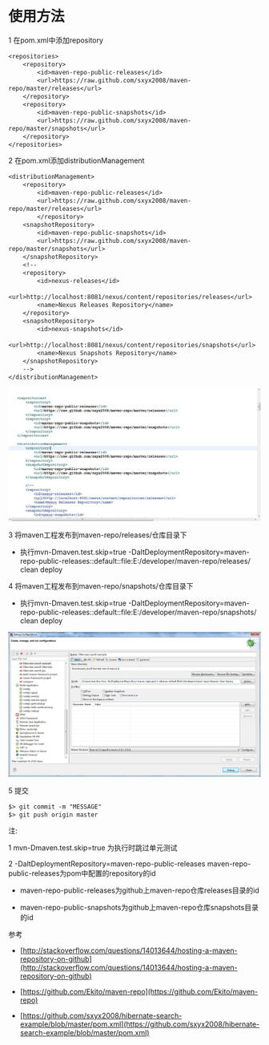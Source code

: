 # 使用方法

1 在pom.xml中添加repository

	<repositories>
		<repository>
	        <id>maven-repo-public-releases</id>
	        <url>https://raw.github.com/sxyx2008/maven-repo/master/releases</url>
	    </repository>
	    <repository>
	        <id>maven-repo-public-snapshots</id>
	        <url>https://raw.github.com/sxyx2008/maven-repo/master/snapshots</url>
	    </repository>
	</repositories>

2 在pom.xml添加distributionManagement

	<distributionManagement>
		<repository>
			<id>maven-repo-public-releases</id>
			<url>https://raw.github.com/sxyx2008/maven-repo/master/releases</url>
    		</repository>
		<snapshotRepository>
			<id>maven-repo-public-snapshots</id>
			<url>https://raw.github.com/sxyx2008/maven-repo/master/snapshots</url>
		</snapshotRepository>
		<!-- 
		<repository>
			<id>nexus-releases</id>
			<url>http://localhost:8081/nexus/content/repositories/releases</url>
			<name>Nexus Releases Repository</name>
		</repository>
		<snapshotRepository>
			<id>nexus-snapshots</id>
			<url>http://localhost:8081/nexus/content/repositories/snapshots</url>
			<name>Nexus Snapshots Repository</name>
		</snapshotRepository>
		-->
	</distributionManagement>

![snapshots/pom-usage.jpg](snapshots/pom-usage.jpg)

3 将maven工程发布到maven-repo/releases/仓库目录下

* 执行mvn-Dmaven.test.skip=true -DaltDeploymentRepository=maven-repo-public-releases::default::file:E:/developer/maven-repo/releases/ clean deploy 

4 将maven工程发布到maven-repo/snapshots/仓库目录下

* 执行mvn-Dmaven.test.skip=true -DaltDeploymentRepository=maven-repo-public-releases::default::file:E:/developer/maven-repo/snapshots/ clean deploy 

![snapshots/mvn-deploy.jpg](snapshots/mvn-deploy.jpg)

5 提交

	$> git commit -m "MESSAGE"
	$> git push origin master

注:

1 mvn-Dmaven.test.skip=true 为执行时跳过单元测试

2 -DaltDeploymentRepository=maven-repo-public-releases  maven-repo-public-releases为pom中配置的repository的id 
  
  * maven-repo-public-releases为github上maven-repo仓库releases目录的id
  
  * maven-repo-public-snapshots为github上maven-repo仓库snapshots目录的id


参考

* [http://stackoverflow.com/questions/14013644/hosting-a-maven-repository-on-github](http://stackoverflow.com/questions/14013644/hosting-a-maven-repository-on-github)

* [https://github.com/Ekito/maven-repo](https://github.com/Ekito/maven-repo)

* [https://github.com/sxyx2008/hibernate-search-example/blob/master/pom.xml](https://github.com/sxyx2008/hibernate-search-example/blob/master/pom.xml)